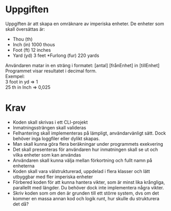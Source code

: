 # Uppgiften 
Uppgiften är att skapa en omräknare av imperiska enheter. 
De enheter som skall översättas är: 
* Thou (th) 
* Inch (in) 1000 thous 
* Foot (ft) 12 inches 
* Yard (yd) 3 feet 
*Furlong (fur) 220 yards 


Användaren matar in en sträng i formatet: [antal] [frånEnhet] in [tillEnhet]  
Programmet visar resultatet i decimal form.  
Exempel:  
3 foot in yd => 1  
25 th in Inch => 0,025  
# Krav 
* Koden skall skrivas i ett CLI-projekt  
* Inmatningssträngen skall valideras  
* Felhantering skall implementeras på lämpligt, användarvänligt sätt. Dock behöver inga loggfiler eller dylikt  skapas.  
* Man skall kunna göra flera beräkningar under programmets exekvering   
* Det skall presenteras för användaren hur inmatningen skall se ut och vilka enheter som kan användas 
* Användaren skall kunna välja mellan förkortning och fullt namn på enheterna  
* Koden skall vara välstrukturerad, uppdelad i flera klasser och lätt utbyggbar med fler imperiska enheter 
* Förbered koden för att kunna hantera vikter, som är minst lika krångliga, parallellt med längder. Du behöver dock inte implementera några vikter. 
* Skriv koden som om den är grunden till ett större system, dvs om det kommer en massa annan kod och logik runt, hur skulle du strukturera det då? 
